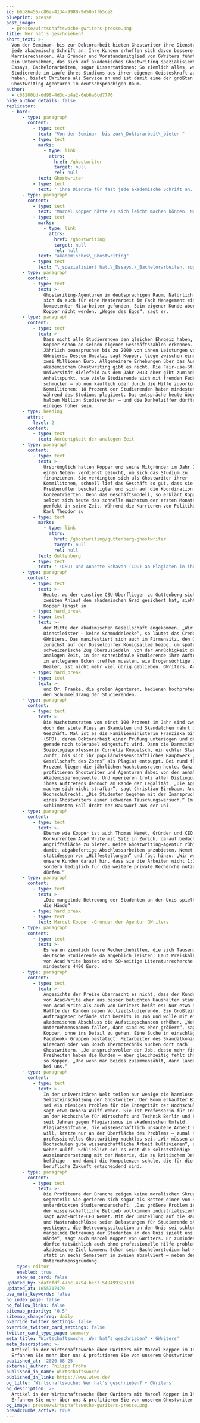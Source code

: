 ```yaml
---
id: b6b86456-c86a-4134-9980-9d50bffb5ce8
blueprint: presse
post_image:
  - presse/wirtschaftswoche-gwriters-presse.png
title: Wer hat’s geschrieben?
short_text: >-
  Von der Seminar- bis zur Doktorarbeit bieten Ghostwriter ihre Dienste für fast
  jede akademische Schrift an. Ihre Kunden erhoffen sich davon bessere
  Karrierechancen. Als Gründer und Vorstandsmitglied von GWriters führt Kopper
  ein Unternehmen, das sich auf akademisches Ghostwriting spezialisiert hat.
  Essays, Bachelorarbeiten, sogar Dissertationen: So ziemlich alles, was
  Studierende im Laufe ihres Studiums aus ihrer eigenen Geisteskraft zu schöpfen
  haben, bietet GWriters als Service an und ist damit eine der größten
  Ghostwriting-Agenturen im deutschsprachigen Raum.
author:
  - c68200bd-dd98-4d3c-b4a2-6eb6a6cd7776
hide_author_details: false
replicator:
  - bard:
      - type: paragraph
        content:
          - type: text
            text: "Von der Seminar- bis zur\_Doktorarbeit\_bieten "
          - type: text
            marks:
              - type: link
                attrs:
                  href: /ghostwriter
                  target: null
                  rel: null
            text: Ghostwriter
          - type: text
            text: ' ihre Dienste für fast jede akademische Schrift an. Ihre Kunden erhoffen sich davon bessere Karrierechancen – und ignorieren das rechtliche Risiko.'
      - type: paragraph
        content:
          - type: text
            text: "Marcel Kopper hätte es sich leicht machen können. Nur wenige Prüfungen und die\_Masterarbeit\_trennen ihn noch von seinem Universitätsabschluss. Als Gründer und Vorstandsmitglied von GWriters führt Kopper nebenbei ein Unternehmen, das sich auf "
          - type: text
            marks:
              - type: link
                attrs:
                  href: /ghostwriting
                  target: null
                  rel: null
            text: "akademisches\_Ghostwriting"
          - type: text
            text: "\_spezialisiert hat.\_Essays,\_Bachelorarbeiten, sogar Dissertationen: So ziemlich alles, was Studierende im Laufe ihres Studiums aus ihrer eigenen Geisteskraft zu schöpfen haben, bietet GWriters als Service an und ist damit eine der größten"
      - type: paragraph
        content:
          - type: text
            text: >-
              Ghostwriting-Agenturen im deutsprachigen Raum. Natürlich hätte
              sich da auch für eine Masterarbeit im Fach Management ein
              kompetenter Mitarbeiter gefunden. Sein eigener Kunde aber wollte
              Kopper nicht werden. „Wegen des Egos“, sagt er.
      - type: paragraph
        content:
          - type: text
            text: >-
              Dass nicht alle Studierenden den gleichen Ehrgeiz haben, kann
              Kopper schon an seinen eigenen Geschäftszahlen erkennen.
              Jährlich beanspruchen bis zu 2000 von ihnen Leistungen von
              GWriters. Dessen Umsatz, sagt Kopper, liege zwischen einer und
              zwei Millionen Euro. Allgemeinere Erhebungen über das Ausmaß von
              akademischem Ghostwriting gibt es nicht. Die Fair-use-Studie der
              Universität Bielefeld aus dem Jahr 2013 aber gibt zumindest einen
              Anhaltspunkt, wie viele Studierende sich mit fremden Federn
              schmücken – ob nun käuflich oder durch die Hilfe zuvorkommender
              Kommilitonen: 18 Prozent der Studierenden haben mindestens einmal
              während des Studiums plagiiert. Das entspräche heute über einer
              halben Million Studierender – und die Dunkelziffer dürfte um
              einiges höher sein.
      - type: heading
        attrs:
          level: 2
        content:
          - type: text
            text: Anrüchigkeit der analogen Zeit
      - type: paragraph
        content:
          - type: text
            text: >-
              Ursprünglich hatten Kopper und seine Mitgründer im Jahr 2011 nur
              einen Neben- verdienst gesucht, um sich das Studium zu
              finanzieren. Sie verdingten sich als Ghostwriter ihrer
              Kommilitonen, schnell lief das Geschäft so gut, dass sie selbst
              Freiberufler beschäftigten und sich auf die Koordination
              konzentrierten. Denn das Geschäftsmodell, so erklärt Kopper
              selbst sich heute das schnelle Wachstum der ersten Monate, passte
              perfekt in seine Zeit. Während die Karrieren von Politikern wie
              Karl Theodor zu 
          - type: text
            marks:
              - type: link
                attrs:
                  href: /ghostwriting/guttenberg-ghostwriter
                  target: null
                  rel: null
            text: Guttenberg
          - type: text
            text: ' (CSU) und Annette Schavan (CDU) an Plagiaten in ihren Dissertationen zerbrachen, begannen sich Tausende deutsche Studenten und Absolventen um die eigenen akademischen Würden zu sorgen: Wenn bei ihnen mal jemand so genau hinschauen würde, wäre es wohl schnell vorbei mit dem schönen Kürzel am Klingelschild.'
      - type: paragraph
        content:
          - type: text
            text: >-
              Heute, wo der einstige CSU-Überflieger zu Guttenberg sich im
              zweiten Anlauf den akademischen Grad gesichert hat, sieht sich
              Kopper längst in
          - type: hard_break
          - type: text
            text: >-
              der Mitte der akademischen Gesellschaft angekommen. „Wir sind
              Dienstleister – keine Schmuddelecke“, so lautet das Credo von
              GWriters. Das manifestiert sich auch im Firmensitz, den GWriters
              zunächst auf der Düsseldorfer Königsallee bezog, um später ins
              schweizerische Zug überzusiedeln. Von der Anrüchigkeit der
              analogen Zeit, in der schreibfaule Studierende ihre Auftragnehmer
              in entlegenen Ecken treffen mussten, wie Drogensüchtige ihre
              Dealer, ist nicht mehr viel übrig geblieben. GWriters, Acad Write
          - type: hard_break
          - type: text
            text: >-
              und Dr. Franke, die großen Agenturen, bedienen hochprofessionell
              den Schummeldrang der Studierenden.
      - type: paragraph
        content:
          - type: text
            text: >-
              Die Wachstumsraten von einst 100 Prozent im Jahr sind zwar vorbei,
              doch der stete Fluss an Skandalen und Skandälchen nährt das
              Geschäft. Mal ist es die Familienministerin Franziska Giffey
              (SPD), deren Doktorarbeit einer Prüfung unterzogen und dann als
              gerade noch tolerabel eingestuft wird. Dann die Darmstädter
              Soziologieprofessorin Cornelia Koppetsch, ein echter Star ihrer
              Zunft, bis sich ihr populärwissenschaftliches Hauptwerk „Die
              Gesellschaft des Zorns“ als Plagiat entpuppt. Bei rund fünf
              Prozent liegen die jährlichen Wachstumsraten heute. Ganz generell
              profitieren Ghostwriter und Agenturen dabei von der anhaltenden
              Akademisierungswelle. Und operieren trotz aller Distinguiertheit
              ihres Auftretens dennoch am Rande der Legalität. „Die Agenturen
              machen sich nicht strafbar“, sagt Christian Birnbaum, Anwalt für
              Hochschulrecht. „Die Studenten begehen mit der Inanspruchnahme
              eines Ghostwriters einen schweren Täuschungsversuch.“ Im
              schlimmsten Fall droht der Rauswurf aus der Uni.
      - type: paragraph
        content:
          - type: text
            text: >-
              Ebenso wie Kopper ist auch Thomas Nemet, Gründer und CEO des
              Konkurrenten Acad Write mit Sitz in Zürich, darauf bedacht, wenig
              Angriffsfläche zu bieten. Keine Ghostwriting-Agentur rühmt sich
              damit, abgabefertige Abschlussarbeiten anzubieten. Nemet spricht
              stattdessen von „Hilfestellungen“ und fügt hinzu: „Wir weisen
              unsere Kunden darauf hin, dass sie die Arbeiten nicht 1:1 abgeben,
              sondern lediglich für die weitere private Recherche nutzen
              dürfen.“
      - type: paragraph
        content:
          - type: text
            text: >-
              „Die mangelnde Betreuung der Studenten an den Unis spielt uns in
              die Hände“
          - type: hard_break
          - type: text
            text: Marcel Kopper -Gründer der Agentur GWriters
      - type: paragraph
        content:
          - type: text
            text: >-
              Es wären ziemlich teure Recherchehilfen, die sich Tausende
              deutsche Studierende da angeblich leisten: Laut Preiskalkulator
              von Acad Write kostet eine 50-seitige Literaturrecherche
              mindestens 4400 Euro.
      - type: paragraph
        content:
          - type: text
            text: >-
              Angesichts der Preise überrascht es nicht, dass der Kundenstamm
              von Acad-Write eher aus besser betuchten Haushalten stammt. Sowohl
              von Acad Write als auch von GWriters heißt es: Nur etwa die
              Hälfte der Kunden seien Vollzeitstudierende. Ein Großteil der
              Auftraggeber befände sich bereits im Job und wolle mit einem
              akademischen Abschluss die Aufstiegschancen erhöhen. „Wenn
              Unternehmensnamen fallen, dann sind es eher größere“, sagt
              Kopper, ohne ins Detail zu gehen. Eine Suche in einschlägigen
              Facebook- Gruppen bestätigt: Mitarbeiter des Skandalkonzerns
              Wirecard oder von Bosch Thermotechnik suchen dort nach
              Ghostwritern. „Je anspruchsvoller der Job, desto mehr finanzielle
              Freiheiten haben die Kunden – aber gleichzeitig fehlt ihnen Zeit“,
              so Kopper. „Und wenn man beides zusammenzählt, dann landen sie
              bei uns.“
      - type: paragraph
        content:
          - type: text
            text: >-
              In der universitären Welt teilen nur wenige die harmlose
              Selbsteinschätzung der Ghostwriter. Der Boom erkaufter Bildung
              sei ein riesiges Problem für die Integrität der Hochschulen,
              sagt etwa Debora Wulff-Weber. Sie ist Professorin für Informatik
              an der Hochschule für Wirtschaft und Technik Berlin und kämpft
              seit Jahren gegen Plagiarismus im akademischen Umfeld.
              Plagiatssoftware, die wissenschaftlich unsaubere Arbeit enttarnen
              will, kratze nur an der Oberfläche des Problems – zumal sie gegen
              professionelles Ghostwriting machtlos sei. „Wir müssen an den
              Hochschulen gute wissenschaftliche Arbeit kultivieren“, sagt
              Weber-Wulff. Schließlich sei es erst die selbstständige
              Auseinandersetzung mit der Materie, die zu kritischem Denken
              befähige – und damit die Kompetenzen schule, die für die
              berufliche Zukunft entscheidend sind.
      - type: paragraph
        content:
          - type: text
            text: >-
              Die Profiteure der Branche zeigen keine moralischen Skrupel. Im
              Gegenteil: Sie gerieren sich sogar als Retter einer vom System
              unterdrückten Studierendenschaft. „Das größere Problem ist, dass
              der wissenschaftliche Betrieb vollkommen industrialisiert ist“,
              sagt Acad-Write-CEO Nemet. Mit der Umstellung auf die Bachelor-
              und Masterabschlüsse seien Belastungen für Studierende stark
              gestiegen, die Betreuungssituation an den Unis sei schlecht. „Die
              mangelnde Betreuung der Studenten an den Unis spielt uns in die
              Hände“, sagt auch Marcel Kopper von GWriters. Er zumindest
              dürfte tatsächlich auch ohne professionelle Hilfe problemlos ins
              akademische Ziel kommen: Schon sein Bachelorstudium hat Kopper
              statt in sechs Semestern in zweien absolviert – neben der
              Unternehmensgründung.
    type: editor
    enabled: true
    show_as_card: false
updated_by: 5dafdfdf-476c-4794-be37-54949932513d
updated_at: 1655717479
use_meta_keywords: false
no_index_page: false
no_follow_links: false
sitemap_priority: '0.5'
sitemap_changefreq: daily
override_twitter_settings: false
override_twitter_card_settings: false
twitter_card_type_page: summary
meta_title: 'Wirtschaftswoche: Wer hat’s geschrieben? • GWriters'
meta_description: >-
  Artikel in der Wirtschaftswoche über GWriters mit Marcel Kopper im Interview.
  Erfahren Sie mehr über uns & profitieren Sie von unserem Ghostwriter Service.
published_at: '2020-08-25'
external_author: Philipp Frohn
published_in_name: Wirtschaftswoche
published_in_link: https://www.wiwo.de/
og_title: 'Wirtschaftswoche: Wer hat’s geschrieben? • GWriters'
og_description: >-
  Artikel in der Wirtschaftswoche über GWriters mit Marcel Kopper im Interview.
  Erfahren Sie mehr über uns & profitieren Sie von unserem Ghostwriter Service.
og_image: presse/wirtschaftswoche-gwriters-presse.png
breadcrumbs_active: true
---
```

